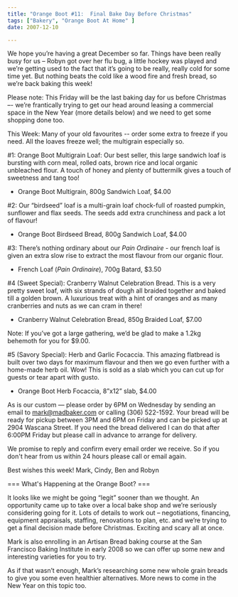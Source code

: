 ```yaml
---
title: "Orange Boot #11:  Final Bake Day Before Christmas"
tags: ["Bakery", "Orange Boot At Home" ] 
date: 2007-12-10

---
```


We hope you’re having a great December so far. Things have been really busy for us – Robyn got over her flu bug, a little hockey was played and we’re getting used to the fact that it’s going to be really, really cold for some time yet. But nothing beats the cold like a wood fire and fresh bread, so we’re back baking this week!

Please note: This Friday will be the last baking day for us before Christmas –- we’re frantically trying to get our head around leasing a commercial space in the New Year (more details below) and we need to get some shopping done too.

This Week: Many of your old favourites -- order some extra to freeze if you need. All the loaves freeze well; the multigrain especially so.

#1: Orange Boot Multigrain Loaf: Our best seller, this large sandwich loaf is bursting with corn meal, rolled oats, brown rice and local organic unbleached flour. A touch of honey and plenty of buttermilk gives a touch of sweetness and tang too!

- Orange Boot Multigrain, 800g Sandwich Loaf, $4.00

#2: Our “birdseed” loaf is a multi-grain loaf chock-full of roasted pumpkin, sunflower and flax seeds. The seeds add extra crunchiness and pack a lot of flavour!

- Orange Boot Birdseed Bread, 800g Sandwich Loaf, $4.00

#3: There’s nothing ordinary about our _Pain Ordinaire_ - our french loaf is given an extra slow rise to extract the most flavour from our organic flour.

- French Loaf (_Pain Ordinaire_), 700g Batard, $3.50

#4 (Sweet Special): Cranberry Walnut Celebration Bread. This is a very pretty sweet loaf, with six strands of dough all braided together and baked till a golden brown. A luxurious treat with a hint of oranges and as many cranberries and nuts as we can cram in there!

- Cranberry Walnut Celebration Bread, 850g Braided Loaf, $7.00

Note: If you’ve got a large gathering, we’d be glad to make a 1.2kg behemoth for you for $9.00.

#5 (Savory Special): Herb and Garlic Focaccia. This amazing flatbread is built over two days for maximum flavour and then we go even further with a home-made herb oil. Wow! This is sold as a slab which you can cut up for guests or tear apart with gusto.

- Orange Boot Herb Focaccia, 8”x12” slab, $4.00

As is our custom — please order by 6PM on Wednesday by sending an email to mark@madbaker.com or calling (306) 522-1592. Your bread will be ready for pickup between 3PM and 6PM on Friday and can be picked up at 2904 Wascana Street. If you need the bread delivered I can do that after 6:00PM Friday but please call in advance to arrange for delivery.

We promise to reply and confirm every email order we receive. So if you don't hear from us within 24 hours please call or email again.

Best wishes this week! Mark, Cindy, Ben and Robyn

=== What's Happening at the Orange Boot? ===

It looks like we might be going “legit” sooner than we thought. An opportunity came up to take over a local bake shop and we’re seriously considering going for it. Lots of details to work out – negotiations, financing, equipment appraisals, staffing, renovations to plan, etc. and we’re trying to get a final decision made before Christmas. Exciting and scary all at once.

Mark is also enrolling in an Artisan Bread baking course at the San Francisco Baking Institute in early 2008 so we can offer up some new and interesting varieties for you to try.

As if that wasn’t enough, Mark’s researching some new whole grain breads to give you some even healthier alternatives. More news to come in the New Year on this topic too.
